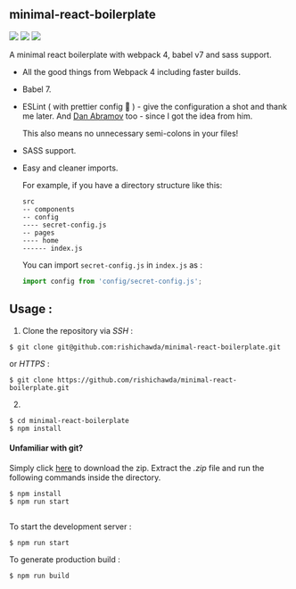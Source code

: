 ## minimal-react-boilerplate

![](https://img.shields.io/github/languages/code-size/rishichawda/minimal-react-boilerplate.svg?style=for-the-badge)
![](https://img.shields.io/david/rishichawda/minimal-react-boilerplate.svg?style=for-the-badge)
![](https://img.shields.io/david/dev/rishichawda/minimal-react-boilerplate.svg?style=for-the-badge)

A minimal react boilerplate with webpack 4, babel v7 and sass support.

* All the good things from Webpack 4 including faster builds.
* Babel 7.
* ESLint ( with prettier config :tada: ) - give the configuration a shot and thank me later. And [Dan Abramov](https://github.com/gaearon) too - since I got the idea from him.

  This also means no unnecessary semi-colons in your files! 
* SASS support.
* Easy and cleaner imports.
  
  For example, if you have a directory structure like this: 
  ```
  src
  -- components
  -- config
  ---- secret-config.js
  -- pages
  ---- home
  ------ index.js
  ```
  
  You can import `secret-config.js` in `index.js` as :
  ```jsx
  import config from 'config/secret-config.js';
  ```


## Usage :

1. Clone the repository via *SSH* :

```
$ git clone git@github.com:rishichawda/minimal-react-boilerplate.git
```

or *HTTPS* :

```
$ git clone https://github.com/rishichawda/minimal-react-boilerplate.git
```

2. 

```
$ cd minimal-react-boilerplate
$ npm install
```

#### Unfamiliar with git?

Simply click [here](https://github.com/rishichawda/minimal-react-boilerplate/archive/master.zip) to download the zip. Extract the *.zip* file and run the following commands inside the directory.

```
$ npm install
$ npm run start
```

##

To start the development server : 

```
$ npm run start
```

To generate production build : 

```
$ npm run build
```
